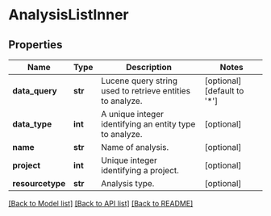 # AnalysisListInner

## Properties
Name | Type | Description | Notes
------------ | ------------- | ------------- | -------------
**data_query** | **str** | Lucene query string used to retrieve entities to analyze. | [optional] [default to '*']
**data_type** | **int** | A unique integer identifying an entity type to analyze. | [optional] 
**name** | **str** | Name of analysis. | [optional] 
**project** | **int** | Unique integer identifying a project. | [optional] 
**resourcetype** | **str** | Analysis type. | [optional] 

[[Back to Model list]](../README.md#documentation-for-models) [[Back to API list]](../README.md#documentation-for-api-endpoints) [[Back to README]](../README.md)

